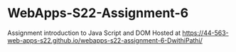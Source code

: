 # WebApps-S22-Assignment-6
Assignment introduction to Java Script and DOM
Hosted at https://44-563-web-apps-s22.github.io/webapps-s22-assignment-6-DwithiPathi/
